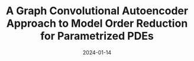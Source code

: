 ---
title: "A Graph Convolutional Autoencoder Approach to Model Order Reduction for Parametrized PDEs"
collection: publications
permalink: /publication/2024-01-14-A-Graph-Convolutional-Autoencoder-Approach-to-Model-Order-Reduction-for-Parametrized-PDEs
date: 2024-01-14
item: 12
venue: 'Journal of Computational Physics'
paperurl: 'https://doi.org/10.1016/j.jcp.2024.112762'
authors: 'Federico Pichi, Beatriz Moya, Jan Hesthaven'
pubsource: 'journal'
biblio: >
    @article{PichiGraphConvolutionalAutoencoder2024,\
    
    title = {A Graph Convolutional Autoencoder Approach to Model Order Reduction for Parametrized {{PDEs}}},\
    
    author = {Pichi, Federico and Moya, Beatriz and Hesthaven, Jan S.},\
    
    year = {2024},\
    
    journal = {Journal of Computational Physics},\
    
    volume = {501},\
    
    pages = {112762},\
    
    doi = {10.1016/j.jcp.2024.112762}
    }
---